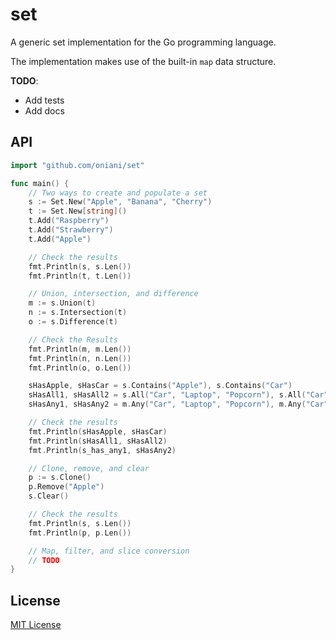 # set

A generic set implementation for the Go programming language.

The implementation makes use of the built-in `map` data structure.

**TODO**:

- Add tests
- Add docs

## API

```go
import "github.com/oniani/set"

func main() {
    // Two ways to create and populate a set
    s := Set.New("Apple", "Banana", "Cherry")
    t := Set.New[string]()
    t.Add("Raspberry")
    t.Add("Strawberry")
    t.Add("Apple")

    // Check the results
    fmt.Println(s, s.Len())
    fmt.Println(t, t.Len())

    // Union, intersection, and difference
    m := s.Union(t)
    n := s.Intersection(t)
    o := s.Difference(t)

    // Check the Results
    fmt.Println(m, m.Len())
    fmt.Println(n, n.Len())
    fmt.Println(o, o.Len())

    sHasApple, sHasCar = s.Contains("Apple"), s.Contains("Car")
    sHasAll1, sHasAll2 = s.All("Car", "Laptop", "Popcorn"), s.All("Car", "Laptop", "Apple")
    sHasAny1, sHasAny2 = m.Any("Car", "Laptop", "Popcorn"), m.Any("Car", "Laptop", "Apple")

    // Check the results
    fmt.Println(sHasApple, sHasCar)
    fmt.Println(sHasAll1, sHasAll2)
    fmt.Println(s_has_any1, sHasAny2)

    // Clone, remove, and clear
    p := s.Clone()
    p.Remove("Apple")
    s.Clear()

    // Check the results
    fmt.Println(s, s.Len())
    fmt.Println(p, p.Len())

    // Map, filter, and slice conversion
    // TODO
}
```

## License

[MIT License][license]

[license]: LICENSE
